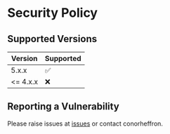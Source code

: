 # Security Policy

## Supported Versions

| Version   | Supported          |
|-----------| ------------------ |
| 5.x.x     | :white_check_mark: |
| <= 4.x.x  | :x: |

## Reporting a Vulnerability

Please raise issues at [issues](https://github.com/conorheffron/ironoc-db/issues) or contact conorheffron.
